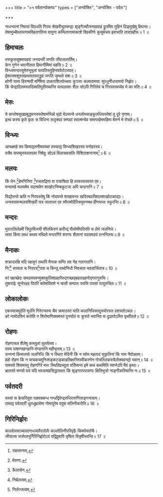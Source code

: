 +++
title = "०५ पर्वतान्योक्तयः"
types = ["अन्योक्तिः", "अन्योक्तिः - पर्वतः"]

+++
  
नाधन्यानां निवासं विदधति गिरयः शेखरीभूतचन्द्राः शृङ्गैर्ज्योत्स्नाप्रवाहं द्रुतमिव तुहिनं दिङ्मुखेषु क्षिपन्तः।  
येषामुच्चैस्तरूणामविहतगतिना वायुना कम्पितानामाकाशे विप्रकीर्णः कुसुमचय इवाभाति ताराग्रहौघः॥ 1 ॥  
## हिमाचलः
तरुकुलसुषमापहरां जनयन्तीं जगति जीवजातार्तिम्।  
केन गुणेन भवानीतात हिमानीमिमां वहसि॥ 2 ॥  
विन्ध्यमन्दरसुमेरुभूभृतां यत्पतिस्तुहिनपर्वतोऽभवत्।  
ईश्वरश्वशुरताप्रभावतस्तद्ध्रुवं जगति जृम्भते यशः॥ 3 ॥  
क्षोणी यस्य हिरण्मयी मणिमयः प्राकारशिल्पोच्चयः कुञ्जाः कल्पतामयाः सुरधुनीधारामयो निर्झरः।  
किं चेन्द्रादिसमस्तदिक्पतिपुरीमय्यन्ति यत्पल्लवाः शैलः सोऽपि गिरिर्वयं च गिरयस्त्वय्येव मे का मतिः॥ 4 ॥  
## मेरुः
ये सन्तोषसुखप्रबुद्धमनसस्तेषामभिन्नो मृदो येऽप्यन्ये धनलोभसङ्कुलधियस्तेषां तु दूरे नृणाम्।  
इत्थं कस्य कृते कृतः स विधिना तादृक्पदं सम्पदां स्वात्मन्येव समाप्तहेममहिमा मेरुर्न मे रोचते॥ 5 ॥  
## विन्ध्यः
आचक्ष्महे तव किमद्यतनीमवस्थां तस्याद्य विन्ध्यशिखरस्य मनोहरस्य।  
यत्रैव सप्तमुनयस्तपसा निषेदुः सोऽयं विलासवसतिः पिशिताशनानाम्[^1]॥ 6 ॥  


[^1]: राक्षसानाम्.
 
## मलयः
किं तेन [^2]हेमगिरिणा [^3]रजताद्रिणा वा यत्राश्रिता हि तरवस्तरवस्त एव।  
मन्यामहे मलयमेव यदाश्रयेण शाखोटनिम्बकुटजा अपि चन्दनानि॥ 7 ॥  


[^2]: मेरुणा.


[^3]: कैलासेन.
 
विद्योतन्ते कति न गिरयस्तेषु किं नोदयन्ते शाखावन्तः खदिरबदरीशालशाखोटकाद्याः।  
धन्यस्तावन्मलयशिखरी यत्र जातास्त एव स्वैरामोदैस्त्रिभुवनमथ प्रीणयन्तः स्फुरन्ति॥ 8 ॥  
## मन्दरः
मुरारातिर्लक्ष्मीं त्रिपुरविजयी शीतकिरणं करीन्द्रं पौलोमीपतिरपि च लेभे जलनिधेः।  
त्वया किंवा लब्धं कथय मथितो मन्दरगिरे शरण्यः शैलानां यदयमदयं रत्ननिलयः॥ 9 ॥  
## मैनाकः
शक्रादरक्षि यदि पक्षयुगं तथापि मैनाक सन्ति तव नेह गतागतानि।  
निः[^4] सत्त्वता च निरपत्र[^5]पता च किन्तु पाथोनिधौ निवसता भवतार्जितात्र॥ 10 ॥  


[^4]: निर्बलत्वम्.


[^5]: निर्लज्जत्वम्.
 
वरं पक्षच्छेदः समदमघवन्मुक्तकुलिशप्रहारैरुद्गच्छद्बहलदहनोद्गारगुरुभिः।  
तुषाराद्रेः सूनोरहह पितरि क्लेशविवशे न चासौ सम्पातः पयसि पयसां पत्युरुचितः॥ 11 ॥  
## लोकालोकः
एकस्यायमुदेति मूर्धनि गिरेरन्यस्य चैव क्रमादस्तं याति कलानिधिस्तदुभयोरस्तः प्रशस्तोऽचलः।  
को नामोदयिनं करोति न शिरोमाणिक्यमस्तं पुनर्यातं यः कुरुते भवानिव स दुःप्रापोऽस्ति पृथ्वीतले॥ 12 ॥  
## रोहणः
रोहणाचल शैलेषु कस्तुलां तुलयेत्तव।  
यस्य पाषाणखण्डानि मण्डनानि महीभृताम्॥ 13 ॥  
रत्नानां किमालयो जलनिधिः किं न स्थिरा मेदिनी किं न व्योम महत्पदं सुकृतिनां किं नाम नैवोन्नतम्।  
हंहो रोहण किं न याचकचमूनिःशङ्कटङ्काहतिक्षान्तिस्वीकरणेन गोत्रतिलकस्त्रैलोक्यवन्द्यो भवान्॥ 14 ॥  
यामस्ते शिवमस्तु रोहणगिरे मत्तः स्थितिप्रच्युता वर्तिष्यन्त इमे कथं कथमिति स्वप्नेऽपि मैवं कृथाः।  
भ्रातस्ते मणयो वयं यदि भवन्नामप्रसिद्धास्ततः किं शृङ्गारपरायणाः क्षितिभुजो नाङ्गीकरिष्यन्ति नः॥ 15 ॥  
## पर्वतदरी
यस्यां स केसरियुवा पदमाबबन्ध गन्धद्विपेन्द्ररुधिरारुणिताङ्गनायाम्।  
तामद्य पर्वतदरीं धुतधूम्रलोमा गोमायुरेष वपुषा मलिनीकरोति॥ 16 ॥  
## गिरिनिर्झरः
कल्लोलसञ्चलदगाधजलैरलोलैः कल्लोलिनीपरिवृढैः किमपेयतोयैः।  
जीयात्स जर्जरतनुर्गिरिनिर्झरोऽयं यद्विप्रुषापि तृषिता वितृषीभवन्ति॥ 17 ॥  